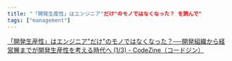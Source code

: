 ```yaml
---
title: "「開発生産性」はエンジニア"だけ"のモノではなくなった？ を読んで"
tags: ["management"]
---
```


[「開発生産性」はエンジニア"だけ"のモノではなくなった？──開発組織から経営層までが開発生産性を考える時代へ (1/3) - CodeZine（コードジン）](https://codezine.jp/article/detail/18829)